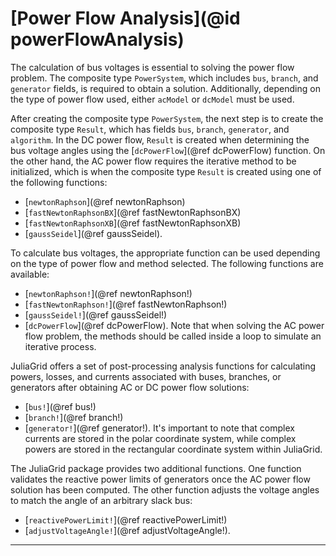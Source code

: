 # [Power Flow Analysis](@id powerFlowAnalysis)

The calculation of bus voltages is essential to solving the power flow problem. The composite type `PowerSystem`, which includes `bus`, `branch`, and `generator` fields, is required to obtain a solution. Additionally, depending on the type of power flow used, either `acModel` or `dcModel` must be used.

After creating the composite type `PowerSystem`, the next step is to create the composite type `Result`, which has fields `bus`, `branch`, `generator`, and `algorithm`. In the DC power flow, `Result` is created when determining the bus voltage angles using the [`dcPowerFlow`](@ref dcPowerFlow) function. On the other hand, the AC power flow requires the iterative method to be initialized, which is when the composite type `Result` is created using one of the following functions:
* [`newtonRaphson`](@ref newtonRaphson)
* [`fastNewtonRaphsonBX`](@ref fastNewtonRaphsonBX)
* [`fastNewtonRaphsonXB`](@ref fastNewtonRaphsonXB)
* [`gaussSeidel`](@ref gaussSeidel).

To calculate bus voltages, the appropriate function can be used depending on the type of power flow and method selected. The following functions are available:
* [`newtonRaphson!`](@ref newtonRaphson!)
* [`fastNewtonRaphson!`](@ref fastNewtonRaphson!)
* [`gaussSeidel!`](@ref gaussSeidel!)
* [`dcPowerFlow`](@ref dcPowerFlow).
Note that when solving the AC power flow problem, the methods should be called inside a loop to simulate an iterative process.

JuliaGrid offers a set of post-processing analysis functions for calculating powers, losses, and currents associated with buses, branches, or generators after obtaining AC or DC power flow solutions:
* [`bus!`](@ref bus!)
* [`branch!`](@ref branch!)
* [`generator!`](@ref generator!).
It's important to note that complex currents are stored in the polar coordinate system, while complex powers are stored in the rectangular coordinate system within JuliaGrid.

The JuliaGrid package provides two additional functions. One function validates the reactive power limits of generators once the AC power flow solution has been computed. The other function adjusts the voltage angles to match the angle of an arbitrary slack bus:
* [`reactivePowerLimit!`](@ref reactivePowerLimit!)
* [`adjustVoltageAngle!`](@ref adjustVoltageAngle!).

---
